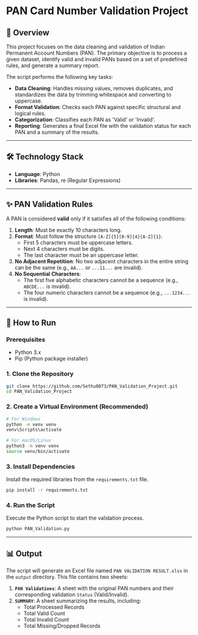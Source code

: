 # PAN Card Number Validation Project

## 📜 Overview

This project focuses on the data cleaning and validation of Indian Permanent Account Numbers (PAN). The primary objective is to process a given dataset, identify valid and invalid PANs based on a set of predefined rules, and generate a summary report.

The script performs the following key tasks:
- **Data Cleaning**: Handles missing values, removes duplicates, and standardizes the data by trimming whitespace and converting to uppercase.
- **Format Validation**: Checks each PAN against specific structural and logical rules.
- **Categorization**: Classifies each PAN as 'Valid' or 'Invalid'.
- **Reporting**: Generates a final Excel file with the validation status for each PAN and a summary of the results.

---

## 🛠️ Technology Stack

- **Language**: Python
- **Libraries**: Pandas, re (Regular Expressions)

---

## ✨ PAN Validation Rules

A PAN is considered **valid** only if it satisfies all of the following conditions:

1.  **Length**: Must be exactly 10 characters long.
2.  **Format**: Must follow the structure `[A-Z]{5}[0-9]{4}[A-Z]{1}`.
    - First 5 characters must be uppercase letters.
    - Next 4 characters must be digits.
    - The last character must be an uppercase letter.
3.  **No Adjacent Repetition**: No two adjacent characters in the entire string can be the same (e.g., `AA...` or `...11...` are invalid).
4.  **No Sequential Characters**:
    - The first five alphabetic characters cannot be a sequence (e.g., `ABCDE...` is invalid).
    - The four numeric characters cannot be a sequence (e.g., `...1234...` is invalid).

---

## 🚀 How to Run

### Prerequisites
- Python 3.x
- Pip (Python package installer)

### 1. Clone the Repository
```bash
git clone https://github.com/Sethu0073/PAN_Validation_Project.git
cd PAN_Validation_Project
```

### 2. Create a Virtual Environment (Recommended)
```bash
# For Windows
python -m venv venv
venv\Scripts\activate

# For macOS/Linux
python3 -m venv venv
source venv/bin/activate
```

### 3. Install Dependencies
Install the required libraries from the `requirements.txt` file.
```bash
pip install -r requirements.txt
```

### 4. Run the Script
Execute the Python script to start the validation process.
```bash
python PAN_Validation.py
```

---

## 📊 Output

The script will generate an Excel file named `PAN VALIDATION RESULT.xlsx` in the `output` directory. This file contains two sheets:
1.  **`PAN Validations`**: A sheet with the original PAN numbers and their corresponding validation `Status` (Valid/Invalid).
2.  **`SUMMARY`**: A sheet summarizing the results, including:
    - Total Processed Records
    - Total Valid Count
    - Total Invalid Count
    - Total Missing/Dropped Records
